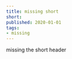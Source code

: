 ```yaml
---
title: missing short
short:
published: 2020-01-01
tags:
- missing
---
```


missing the short header

